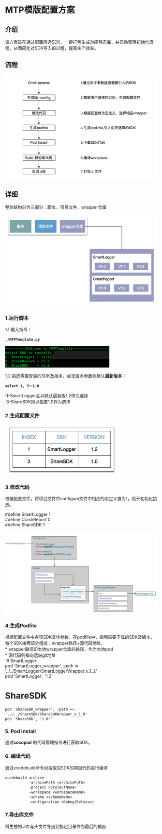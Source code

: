# MTP模版配置方案

## 介绍

该方案旨在通过配置所选SDK，一键打包生成对应静态库，并自动管理初始化流程，从而简化对SDK导入的过程，提高生产效率。

## 流程

![](.gitbook/assets/221568859204_.pic.jpg)

## 详细

整体结构分为三部分：脚本，项目文件，wrapper仓库

![](.gitbook/assets/311568873057_.pic.jpg)

### 1.运行脚本

1.1 输入指令：

**`./MTPTemplate.py`**

![](.gitbook/assets/271568862892_.pic.jpg)

1.2 挑选需要安装的SDK及版本，如无版本参数则默认**最新版本：**

**`select 1, 3～1.0`**  

·1-SmartLogger会以默认最新版1.2作为选择   
·3-ShareSDK则以指定1.0作为选择



### 2.生成配置文件

![](.gitbook/assets/321568874969_.pic.jpg)

### 3.修改代码

根据配置文件，将项目文件中configure文件中相应的宏定义置为1，用于初始化挑选。

\#define SmartLogger   1  
\#define CrashReport    0  
\#define ShareSDK         1

![](.gitbook/assets/341568880567_.pic.jpg)

### 4.生成Podfile

根据配置文件中各项SDK具体参数，在podfile中，指明需要下载的SDK及版本，每个SDK由两部分组成：wrapper路径+源代码地址，  
\* wrapper路径即本地wrapper仓库的路径，作为本地pod  
\* 源代码则指向远端git地址  
 `# SmartLogger  
    pod 'SmartLogger_wrapper', :path => '../../SmartLogger/SmartLoggerWrapper_v_1_2'  
    pod 'SmartLogger', '1.2'  
# ShareSDK  
    pod 'ShareSDK_wrapper', :path => '../../ShareSDK/ShareSDKWrapper_v_1_0'  
    pod 'ShareSDK', '1.0'`

### 5. Pod Install

 通过**cocopod** 的代码管理指令进行获取SDK。

### 6. 编译代码

 通过xcodebuild命令对拉取完SDK的项目代码进行编译

```text
xcodebuild archive 
           -archivePath <archivePath>
           -project <projectName>
           -workspace <workspaceName>
           -scheme <schemeName>    
           -configuration <Debug|Release>
```

### 7.导出库文件

将生成的.a库与头文件导出到指定目录作为最后的输出

